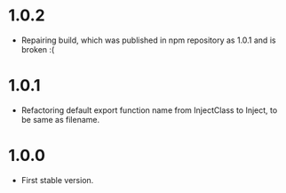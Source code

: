 # 1.0.2
* Repairing build, which was published in npm repository as 1.0.1 and is broken :(

# 1.0.1
* Refactoring default export function name from InjectClass to Inject, to be same as filename.

# 1.0.0
* First stable version.